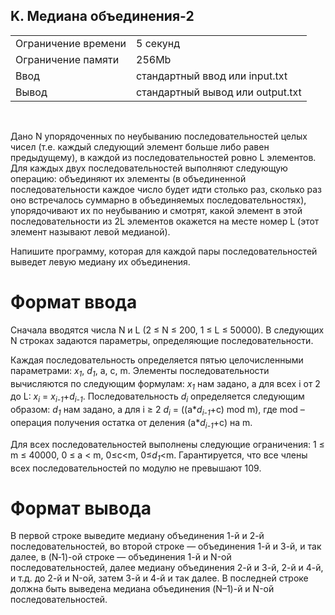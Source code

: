 ## K. Медиана объединения-2

|                     |           |
|---------------------|-----------|
| Ограничение времени | 5 секунд |
| Ограничение памяти  | 256Mb      |
| Ввод                | стандартный ввод или input.txt  |
| Вывод               | стандартный вывод или output.txt |

<br>

Дано N упорядоченных по неубыванию последовательностей целых чисел (т.е. каждый следующий элемент больше либо равен предыдущему), в каждой из последовательностей ровно L элементов. Для каждых двух последовательностей выполняют следующую операцию: объединяют их элементы (в объединенной последовательности каждое число будет идти столько раз, сколько раз оно встречалось суммарно в объединяемых последовательностях), упорядочивают их по неубыванию и смотрят, какой элемент в этой последовательности из 2L элементов окажется на месте номер L (этот элемент называют левой медианой).

Напишите программу, которая для каждой пары последовательностей выведет левую медиану их объединения.

# Формат ввода

Сначала вводятся числа N и L (2 ≤ N ≤ 200, 1 ≤ L ≤ 50000). В следующих N строках задаются параметры, определяющие последовательности.

Каждая последовательность определяется пятью целочисленными параметрами: *x<sub>1</sub>*, *d<sub>1</sub>*, a, c, m. Элементы последовательности вычисляются по следующим формулам: *x<sub>1</sub>* нам задано, а для всех i от 2 до L: *x<sub>i</sub>* = *x<sub>i-1</sub>*+*d<sub>i-1</sub>*. Последовательность *d<sub>i</sub>* определяется следующим образом: *d<sub>1</sub>* нам задано, а для i ≥ 2 *d<sub>i</sub>* = ((a*<i>d<sub>i-1</sub></i>+c) mod m), где mod – операция получения остатка от деления (a*<i>d<sub>i-1</sub></i>+c) на m.

Для всех последовательностей выполнены следующие ограничения: 1 ≤ m ≤ 40000, 0 ≤ a < m, 0≤c<m, 0≤<i>d<sub>1</sub></i><m. Гарантируется, что все члены всех последовательностей по модулю не превышают 109.

# Формат вывода

В первой строке выведите медиану объединения 1-й и 2-й последовательностей, во второй строке — объединения 1-й и 3-й, и так далее, в (N‑1)-ой строке — объединения 1-й и N-ой последовательностей, далее медиану объединения 2-й и 3-й, 2-й и 4-й, и т.д. до 2-й и N-ой, затем 3-й и 4-й и так далее. В последней строке должна быть выведена медиана объединения (N–1)-й и N-ой последовательностей.
